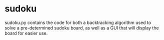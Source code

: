 # sudoku
sudoku.py contains the code for both a backtracking algorithm used to solve a pre-determined sudoku board, as well as a GUI that will display the board for easier use. 
